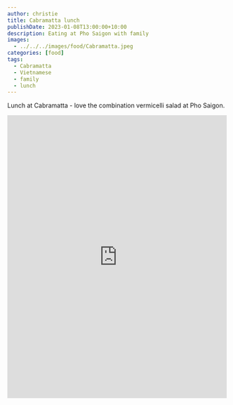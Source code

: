 ```yaml
---
author: christie
title: Cabramatta lunch
publishDate: 2023-01-08T13:00:00+10:00
description: Eating at Pho Saigon with family
images:
  - ../../../images/food/Cabramatta.jpeg
categories: [food]
tags:
  - Cabramatta
  - Vietnamese
  - family
  - lunch
---
```


Lunch at Cabramatta - love the combination vermicelli salad at Pho Saigon.

<iframe src="https://www.facebook.com/plugins/post.php?href=https%3A%2F%2Fwww.facebook.com%2Fchris1.tham%2Fposts%2Fpfbid02ZhdRm146EYBdAjfGrbjaanQDXJLPm8P7orBMZCEm8FXZHvNSZ27jcjxGx7Vk9HtHl&show_text=true&width=500" width="500" height="645" style="border:none;overflow:hidden" scrolling="no" frameborder="0" allowfullscreen="true" allow="autoplay; clipboard-write; encrypted-media; picture-in-picture; web-share"></iframe>
